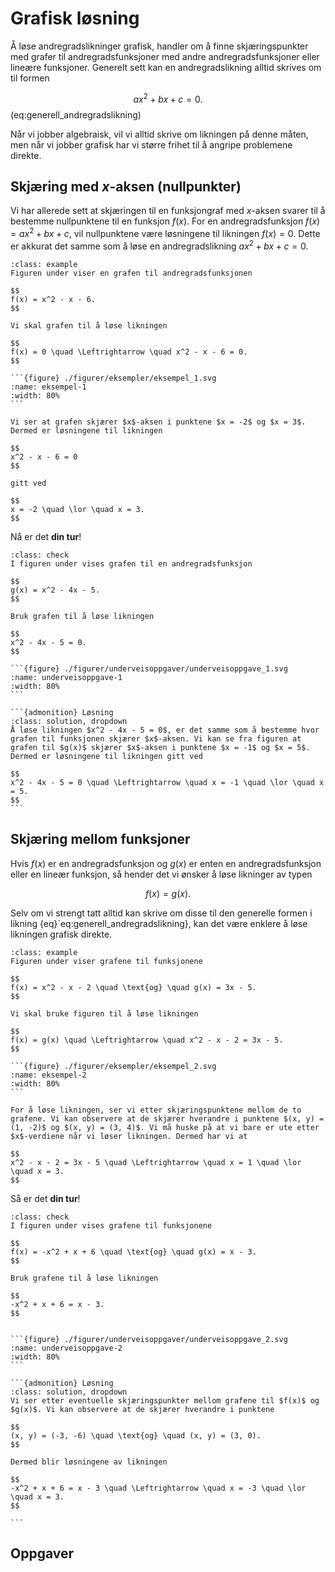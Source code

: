 # Grafisk løsning

Å løse andregradslikninger grafisk, handler om å finne skjæringspunkter med grafer til andregradsfunksjoner med andre andregradsfunksjoner eller lineære funksjoner. Generelt sett kan en andregradslikning alltid skrives om til formen

$$
ax^2 + bx + c = 0.
$$ (eq:generell_andregradslikning)

Når vi jobber algebraisk, vil vi alltid skrive om likningen på denne måten, men når vi jobber grafisk har vi større frihet til å angripe problemene direkte. 

## Skjæring med $x$-aksen (nullpunkter)

Vi har allerede sett at skjæringen til en funksjongraf med $x$-aksen svarer til å bestemme nullpunktene til en funksjon $f(x)$. For en andregradsfunksjon $f(x) = ax^2 + bx + c$, vil nullpunktene være løsningene til likningen $f(x) = 0$. Dette er akkurat det samme som å løse en andregradslikning $ax^2 + bx + c = 0$. 

````{admonition} Eksempel 1: grafisk løsning av $ax^2 + bx + c = 0$
:class: example
Figuren under viser en grafen til andregradsfunksjonen 

$$
f(x) = x^2 - x - 6.
$$

Vi skal grafen til å løse likningen 

$$
f(x) = 0 \quad \Leftrightarrow \quad x^2 - x - 6 = 0.
$$

```{figure} ./figurer/eksempler/eksempel_1.svg
:name: eksempel-1
:width: 80%
```

Vi ser at grafen skjærer $x$-aksen i punktene $x = -2$ og $x = 3$. Dermed er løsningene til likningen 

$$
x^2 - x - 6 = 0
$$ 

gitt ved 

$$
x = -2 \quad \lor \quad x = 3.
$$
````

Nå er det **din tur**!

````{admonition} Underveisoppgave 1
:class: check
I figuren under vises grafen til en andregradsfunksjon

$$
g(x) = x^2 - 4x - 5.
$$

Bruk grafen til å løse likningen 

$$
x^2 - 4x - 5 = 0.
$$

```{figure} ./figurer/underveisoppgaver/underveisoppgave_1.svg
:name: underveisoppgave-1
:width: 80%
```

```{admonition} Løsning
:class: solution, dropdown
Å løse likningen $x^2 - 4x - 5 = 0$, er det samme som å bestemme hvor grafen til funksjonen skjærer $x$-aksen. Vi kan se fra figuren at grafen til $g(x)$ skjærer $x$-aksen i punktene $x = -1$ og $x = 5$. Dermed er løsningene til likningen gitt ved

$$
x^2 - 4x - 5 = 0 \quad \Leftrightarrow \quad x = -1 \quad \lor \quad x = 5.
$$
```

````

## Skjæring mellom funksjoner

Hvis $f(x)$ er en andregradsfunksjon og $g(x)$ er enten en andregradsfunksjon eller en lineær funksjon, så hender det vi ønsker å løse likninger av typen

$$
f(x) = g(x). 
$$

Selv om vi strengt tatt alltid kan skrive om disse til den generelle formen i likning {eq}`eq:generell_andregradslikning}, kan det være enklere å løse likningen grafisk direkte. 

````{admonition} Eksempel 2: grafisk løsning av $f(x) = g(x)$
:class: example
Figuren under viser grafene til funksjonene

$$
f(x) = x^2 - x - 2 \quad \text{og} \quad g(x) = 3x - 5.
$$

Vi skal bruke figuren til å løse likningen

$$
f(x) = g(x) \quad \Leftrightarrow \quad x^2 - x - 2 = 3x - 5.
$$

```{figure} ./figurer/eksempler/eksempel_2.svg
:name: eksempel-2
:width: 80%
```

For å løse likningen, ser vi etter skjæringspunktene mellom de to grafene. Vi kan observere at de skjærer hverandre i punktene $(x, y) = (1, -2)$ og $(x, y) = (3, 4)$. Vi må huske på at vi bare er ute etter $x$-verdiene når vi løser likningen. Dermed har vi at

$$
x^2 - x - 2 = 3x - 5 \quad \Leftrightarrow \quad x = 1 \quad \lor \quad x = 3.
$$

````

Så er det **din tur**!

````{admonition} Underveisoppgave 2
:class: check
I figuren under vises grafene til funksjonene

$$
f(x) = -x^2 + x + 6 \quad \text{og} \quad g(x) = x - 3.
$$

Bruk grafene til å løse likningen

$$
-x^2 + x + 6 = x - 3. 
$$


```{figure} ./figurer/underveisoppgaver/underveisoppgave_2.svg
:name: underveisoppgave-2
:width: 80%
```

```{admonition} Løsning
:class: solution, dropdown
Vi ser etter eventuelle skjæringspunkter mellom grafene til $f(x)$ og $g(x)$. Vi kan observere at de skjærer hverandre i punktene

$$
(x, y) = (-3, -6) \quad \text{og} \quad (x, y) = (3, 0).
$$

Dermed blir løsningene av likningen

$$
-x^2 + x + 6 = x - 3 \quad \Leftrightarrow \quad x = -3 \quad \lor \quad x = 3.
$$

```
````


## Oppgaver

